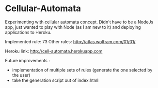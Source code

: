 # Cellular-Automata

Experimenting with cellular automata concept.
Didn't have to be a NodeJs app, just wanted to play with Node (as I am new to it) and deploying
applications to Heroku.

Implemented rule: 73
Other rules: http://atlas.wolfram.com/01/01/

Heroku link: http://cell-automata.herokuapp.com

Future improvements : 
  - implementation of multiple sets of rules (generate the one selected by the user)
  - take the generation script out of index.html

